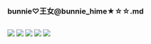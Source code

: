 ### bunnie♡王女@bunnie_hime★☆☆.md
![]()

![](https://pbs.twimg.com/media/EDF56FoUwAAOLa3?format=jpg&name=4096x4096)
![](https://pbs.twimg.com/media/EDF56FmUcAAS_ZY?format=jpg&name=4096x4096)
![](https://pbs.twimg.com/media/DpvqwupUYAA8YeC?format=jpg&name=4096x4096)
![](https://pbs.twimg.com/media/DpvqyeDUcAAaca4?format=jpg&name=4096x4096)
![](https://pbs.twimg.com/media/DpvqzNWVsAA0lhP?format=jpg&name=4096x4096)
